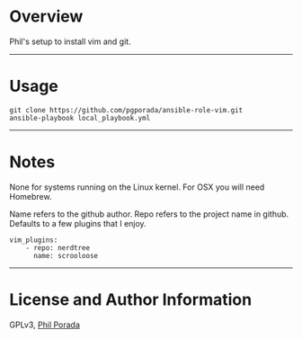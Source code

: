 # Overview
Phil's setup to install vim and git.

- - - -
# Usage

    git clone https://github.com/pgporada/ansible-role-vim.git
    ansible-playbook local_playbook.yml

- - - -
# Notes
None for systems running on the Linux kernel. For OSX you will need Homebrew.

Name refers to the github author. Repo refers to the project name in github. Defaults to a few plugins that I enjoy.

    vim_plugins:
        - repo: nerdtree
          name: scrooloose

- - - -
# License and Author Information
GPLv3, [Phil Porada](https://philporada.com)
